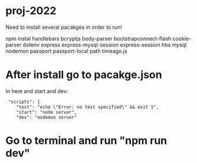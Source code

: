 # proj-2022

Need to install several pacakges in order to run!

npm instal handlebars 
            bcryptjs 
            body-parser 
            bootstrapconnect-flash
            cookie-parser
            dotenv
            express
            express-mysql-session
            express-session
            hbs
            mysql
            nodemon
            passport
            passport-local
            path
            timeago.js
            
            
# After install go to pacakge.json

In here and start and dev: 

```
 "scripts": {
    "test": "echo \"Error: no test specified\" && exit 1",
    "start": "node server",
    "dev": "nodemon server"
 ```   
    
    
# Go to terminal and run "npm run dev"
